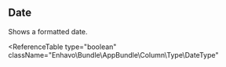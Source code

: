 ## Date

Shows a formatted date.

<ReferenceTable
type="boolean"
className="Enhavo\Bundle\AppBundle\Column\Type\DateType"
>
<template v-slot:options>
    <ReferenceOption name="property" type="date" :required="true" />
</template>
<template v-slot:inherit>
    <ReferenceOption name="label" />,
    <ReferenceOption name="translation_domain" />,
    <ReferenceOption name="condition" />,
    <ReferenceOption name="width" />,
    <ReferenceOption name="permission" />,
    <ReferenceOption name="component" />,
    <ReferenceOption name="sorting_property" />
</template>
</ReferenceTable>

